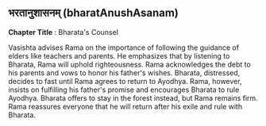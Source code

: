 ## भरतानुशासनम् (bharatAnushAsanam)
**Chapter Title** : Bharata's Counsel

Vasishta advises Rama on the importance of following the guidance of elders like teachers and parents. He emphasizes that by listening to Bharata, Rama will uphold righteousness. Rama acknowledges the debt to his parents and vows to honor his father's wishes. Bharata, distressed, decides to fast until Rama agrees to return to Ayodhya. Rama, however, insists on fulfilling his father's promise and encourages Bharata to rule Ayodhya. Bharata offers to stay in the forest instead, but Rama remains firm. Rama reassures everyone that he will return after his exile and rule with Bharata.